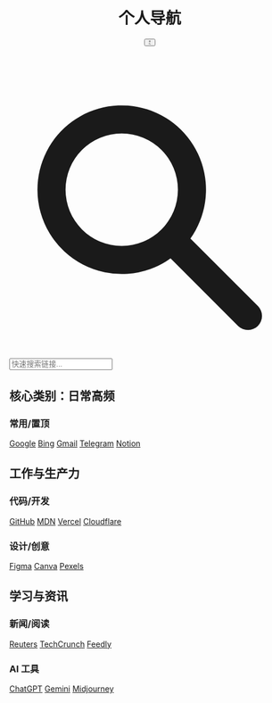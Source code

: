 
<div class="bg-slate-100 dark:bg-slate-900 text-slate-800 dark:text-slate-200 transition-colors duration-300">
    <div class="max-w-7xl mx-auto p-4 sm:p-6 lg:p-8">
        <header class="flex justify-between items-center mb-8">
            <h1 class="text-3xl font-bold text-slate-900 dark:text-white">个人导航</h1>
            <button id="theme-toggle" class="p-2 rounded-full hover:bg-slate-200 dark:hover:bg-slate-700">
                <svg id="theme-icon-sun" class="h-6 w-6" fill="none" viewBox="0 0 24 24" stroke="currentColor"><path stroke-linecap="round" stroke-linejoin="round" stroke-width="2" d="M12 3v1m0 16v1m9-9h-1M4 12H3m15.364 6.364l-.707-.707M6.343 6.343l-.707-.707m12.728 0l-.707.707M6.343 17.657l-.707.707M12 12a5 5 0 100-10 5 5 0 000 10z"></path></svg>
                <svg id="theme-icon-moon" class="h-6 w-6 hidden" fill="none" viewBox="0 0 24 24" stroke="currentColor"><path stroke-linecap="round" stroke-linejoin="round" stroke-width="2" d="M20.354 15.354A9 9 0 018.646 3.646 9.003 9.003 0 0012 21a9.003 9.003 0 008.354-5.646z"></path></svg>
            </button>
        </header>
        <div class="mb-8">
            <div class="relative">
                <div class="absolute inset-y-0 left-0 pl-3 flex items-center pointer-events-none">
                    <svg class="h-5 w-5 text-slate-400" xmlns="http://www.w3.org/2000/svg" viewBox="0 0 20 20" fill="currentColor"><path fill-rule="evenodd" d="M8 4a4 4 0 100 8 4 4 0 000-8zM2 8a6 6 0 1110.89 3.476l4.817 4.817a1 1 0 01-1.414 1.414l-4.816-4.816A6 6 0 012 8z" clip-rule="evenodd" /></svg>
                </div>
                <input type="search" id="search-input" placeholder="快速搜索链接..." class="block w-full pl-10 pr-3 py-2 border border-slate-300 rounded-md bg-white dark:bg-slate-800 dark:border-slate-600 placeholder-slate-400 focus:outline-none focus:ring-1 focus:ring-blue-500 sm:text-sm">
            </div>
        </div>
        <main id="link-grid" class="grid grid-cols-1 md:grid-cols-2 lg:grid-cols-3 gap-6">
            <div class="category-card bg-white dark:bg-slate-800 rounded-lg shadow-md p-6">
                <h2 class="font-bold text-xl mb-4 text-slate-900 dark:text-white">核心类别：日常高频</h2>
                <div class="space-y-4">
                    <div>
                        <h3 class="font-semibold text-slate-600 dark:text-slate-400 mb-2">常用/置顶</h3>
                        <div class="flex flex-wrap gap-2">
                            <a href="https://www.google.com" target="_blank" class="link-item bg-slate-100 hover:bg-slate-200 dark:bg-slate-700 dark:hover:bg-slate-600 text-sm font-medium py-1 px-3 rounded-full">Google</a>
                            <a href="https://www.bing.com" target="_blank" class="link-item bg-slate-100 hover:bg-slate-200 dark:bg-slate-700 dark:hover:bg-slate-600 text-sm font-medium py-1 px-3 rounded-full">Bing</a>
                            <a href="https://mail.google.com" target="_blank" class="link-item bg-slate-100 hover:bg-slate-200 dark:bg-slate-700 dark:hover:bg-slate-600 text-sm font-medium py-1 px-3 rounded-full">Gmail</a>
                            <a href="https://web.telegram.org" target="_blank" class="link-item bg-slate-100 hover:bg-slate-200 dark:bg-slate-700 dark:hover:bg-slate-600 text-sm font-medium py-1 px-3 rounded-full">Telegram</a>
                            <a href="https://www.notion.so" target="_blank" class="link-item bg-slate-100 hover:bg-slate-200 dark:bg-slate-700 dark:hover:bg-slate-600 text-sm font-medium py-1 px-3 rounded-full">Notion</a>
                        </div>
                    </div>
                </div>
            </div>
            <div class="category-card bg-white dark:bg-slate-800 rounded-lg shadow-md p-6">
                <h2 class="font-bold text-xl mb-4 text-slate-900 dark:text-white">工作与生产力</h2>
                <div class="space-y-4">
                    <div>
                        <h3 class="font-semibold text-slate-600 dark:text-slate-400 mb-2">代码/开发</h3>
                        <div class="flex flex-wrap gap-2">
                            <a href="https://github.com" target="_blank" class="link-item bg-slate-100 hover:bg-slate-200 dark:bg-slate-700 dark:hover:bg-slate-600 text-sm font-medium py-1 px-3 rounded-full">GitHub</a>
                            <a href="https://developer.mozilla.org" target="_blank" class="link-item bg-slate-100 hover:bg-slate-200 dark:bg-slate-700 dark:hover:bg-slate-600 text-sm font-medium py-1 px-3 rounded-full">MDN</a>
                            <a href="https://vercel.com" target="_blank" class="link-item bg-slate-100 hover:bg-slate-200 dark:bg-slate-700 dark:hover:bg-slate-600 text-sm font-medium py-1 px-3 rounded-full">Vercel</a>
                            <a href="https://www.cloudflare.com" target="_blank" class="link-item bg-slate-100 hover:bg-slate-200 dark:bg-slate-700 dark:hover:bg-slate-600 text-sm font-medium py-1 px-3 rounded-full">Cloudflare</a>
                        </div>
                    </div>
                     <div>
                        <h3 class="font-semibold text-slate-600 dark:text-slate-400 mb-2">设计/创意</h3>
                        <div class="flex flex-wrap gap-2">
                            <a href="https://www.figma.com" target="_blank" class="link-item bg-slate-100 hover:bg-slate-200 dark:bg-slate-700 dark:hover:bg-slate-600 text-sm font-medium py-1 px-3 rounded-full">Figma</a>
                            <a href="https://www.canva.com" target="_blank" class="link-item bg-slate-100 hover:bg-slate-200 dark:bg-slate-700 dark:hover:bg-slate-600 text-sm font-medium py-1 px-3 rounded-full">Canva</a>
                            <a href="https://www.pexels.com" target="_blank" class="link-item bg-slate-100 hover:bg-slate-200 dark:bg-slate-700 dark:hover:bg-slate-600 text-sm font-medium py-1 px-3 rounded-full">Pexels</a>
                        </div>
                    </div>
                </div>
            </div>
            <div class="category-card bg-white dark:bg-slate-800 rounded-lg shadow-md p-6">
                <h2 class="font-bold text-xl mb-4 text-slate-900 dark:text-white">学习与资讯</h2>
                <div class="space-y-4">
                    <div>
                        <h3 class="font-semibold text-slate-600 dark:text-slate-400 mb-2">新闻/阅读</h3>
                        <div class="flex flex-wrap gap-2">
                            <a href="https://www.reuters.com" target="_blank" class="link-item bg-slate-100 hover:bg-slate-200 dark:bg-slate-700 dark:hover:bg-slate-600 text-sm font-medium py-1 px-3 rounded-full">Reuters</a>
                            <a href="https://techcrunch.com" target="_blank" class="link-item bg-slate-100 hover:bg-slate-200 dark:bg-slate-700 dark:hover:bg-slate-600 text-sm font-medium py-1 px-3 rounded-full">TechCrunch</a>
                            <a href="https://feedly.com" target="_blank" class="link-item bg-slate-100 hover:bg-slate-200 dark:bg-slate-700 dark:hover:bg-slate-600 text-sm font-medium py-1 px-3 rounded-full">Feedly</a>
                        </div>
                    </div>
                     <div>
                        <h3 class="font-semibold text-slate-600 dark:text-slate-400 mb-2">AI 工具</h3>
                        <div class="flex flex-wrap gap-2">
                            <a href="https://chat.openai.com" target="_blank" class="link-item bg-slate-100 hover:bg-slate-200 dark:bg-slate-700 dark:hover:bg-slate-600 text-sm font-medium py-1 px-3 rounded-full">ChatGPT</a>
                            <a href="https://gemini.google.com" target="_blank" class="link-item bg-slate-100 hover:bg-slate-200 dark:bg-slate-700 dark:hover:bg-slate-600 text-sm font-medium py-1 px-3 rounded-full">Gemini</a>
                            <a href="https://www.midjourney.com" target="_blank" class="link-item bg-slate-100 hover:bg-slate-200 dark:bg-slate-700 dark:hover:bg-slate-600 text-sm font-medium py-1 px-3 rounded-full">Midjourney</a>
                        </div>
                    </div>
                     </div>           
            </div>
        </main>
                    </div>
    </div>